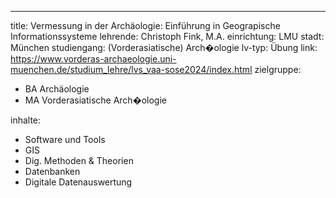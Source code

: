 ---
title: Vermessung in der Archäologie: Einführung in Geograpische Informationssysteme
lehrende: Christoph Fink, M.A.
einrichtung: LMU 
stadt: München
studiengang: (Vorderasiatische) Arch�ologie
lv-typ: Übung
link: https://www.vorderas-archaeologie.uni-muenchen.de/studium_lehre/lvs_vaa-sose2024/index.html
zielgruppe:
- BA Archäologie
- MA Vorderasiatische Arch�ologie
  

inhalte:
  - Software und Tools
  - GIS
  - Dig. Methoden & Theorien
  - Datenbanken
  - Digitale Datenauswertung
  
 